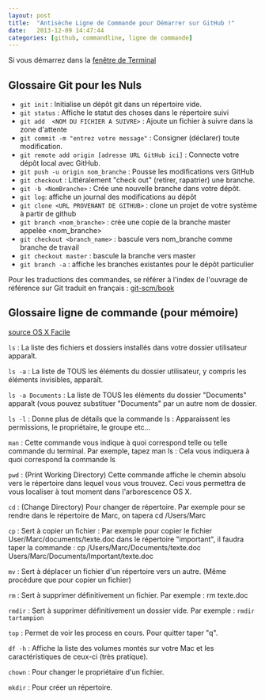 ```yaml
---
layout: post
title:  "Antisèche Ligne de Commande pour Démarrer sur GitHub !"
date:   2013-12-09 14:47:44
categories: [github, commandline, ligne de commande]
---
```

Si vous démarrez dans la [fenêtre de Terminal](/2013-12-10-terminal-trucs)

## Glossaire Git pour les Nuls

- `git init` : Initialise un dépôt git dans un répertoire vide.
- `git status` : Affiche le statut des choses dans le répertoire suivi 
- `git add  <NOM DU FICHIER A SUIVRE>` : Ajoute un fichier à suivre dans la zone d'attente
- `git commit -m "entrez votre message"` : Consigner (déclarer) toute modification. 
- `git remote add origin [adresse URL GitHub ici]` : Connecte votre dépôt local avec GitHub.
- `git push -u origin nom_branche` : Pousse les modifications vers GitHub
- `git checkout` : Littéralement "check out" (retirer, rapatrier) une branche. 
- `git -b <NomBranche>` : Crée une nouvelle branche dans votre dépôt. 
- `git log`: affiche un journal des modifications au dépôt
- `git clone <URL PROVENANT DE GITHUB>` : clone un projet de votre système à partir de github
- `git branch <nom_branche>` : crée une copie de la branche master appelée  <nom_branche>
- `git checkout <branch_name>` : bascule vers nom_branche comme branche de travail
- `git checkout master` : bascule la branche vers master
- `git branch -a` : affiche les branches existantes pour le dépôt particulier


Pour les traductions des commandes, se référer à l'index de l'ouvrage de référence sur Git traduit en français : [git-scm/book](http://git-scm.com/book/fr)


## Glossaire ligne de commande (pour mémoire)

[source OS X Facile](http://www.osxfacile.com/terminal.html)

`ls` : La liste des fichiers et dossiers installés dans votre dossier utilisateur apparaît.

`ls -a` : La liste de TOUS les éléments du dossier utilisateur, y compris les éléments invisibles, apparaît.

`ls -a Documents` : La liste de TOUS les éléments du dossier "Documents" apparaît (vous pouvez substituer "Documents" par un autre nom de dossier.

`ls -l` : Donne plus de détails que la commande ls : Apparaissent les permissions, le propriétaire, le groupe etc...

`man`	: Cette commande vous indique à quoi correspond telle ou telle commande du terminal. Par exemple, tapez man ls : Cela vous indiquera à quoi correspond la commande ls

`pwd`	: (Print Working Directory) Cette commande affiche le chemin absolu vers le répertoire dans lequel vous vous trouvez. Ceci vous permettra de vous localiser à tout moment dans l'arborescence OS X.

`cd`	: (Change Directory) Pour changer de répertoire. Par exemple pour se rendre dans le répertoire de Marc, on tapera cd /Users/Marc

`cp` : Sert à copier un fichier : Par exemple pour copier le fichier User/Marc/documents/texte.doc dans le répertoire "important", il faudra taper la commande : cp /Users/Marc/Documents/texte.doc Users/Marc/Documents/Important/texte.doc

`mv` : Sert à déplacer un fichier d'un répertoire vers un autre. (Même procédure que pour copier un fichier)

`rm`	: Sert à supprimer définitivement un fichier. Par exemple : rm texte.doc

`rmdir`	: Sert à supprimer définitivement un dossier vide. Par exemple : `rmdir tartampion`

`top` : Permet de voir les process en cours. Pour quitter taper "q".

`df -h`	: Affiche la liste des volumes montés sur votre Mac et les caractéristiques de ceux-ci (très pratique).

`chown`	: Pour changer le propriétaire d'un fichier.

`mkdir`	: Pour créer un répertoire.
